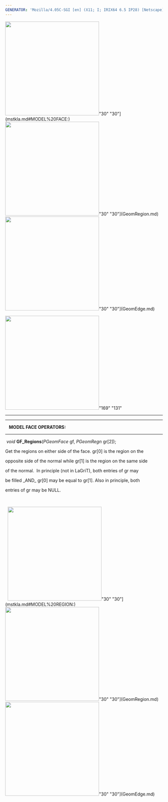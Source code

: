 ```yaml
---
GENERATOR: 'Mozilla/4.05C-SGI [en] (X11; I; IRIX64 6.5 IP28) [Netscape]'
---
```

<img height="300" width="300" src="https://lanl.github.io/LaGriT/assets/images/arrow2.gif">"30"
"30"](mstkla.md#MODEL%20FACE:) <img height="300" width="300" src="https://lanl.github.io/LaGriT/assets/images/arrow3.gif">"30"
"30"](GeomRegion.md) <img height="300" width="300" src="https://lanl.github.io/LaGriT/assets/images/arrow4.gif">"30"
"30"](GeomEdge.md)

<img height="300" width="300" src="https://lanl.github.io/LaGriT/assets/images/construction14.gif">"169" "131"

------------------------------------------------------------------------

------------------------------------------------------------------------

   **MODEL FACE OPERATORS:**

------------------------------------------------------------------------

 *void* **GF\_Regions**(*PGeomFace* gf, *PGeomRegn* gr[2]);

Get the regions on either side of the face. gr[0] is the region on
the

opposite side of the normal while gr[1] is the region on the same
side

of the normal.  In principle (not in LaGriT), both entries of gr may

be filled \_AND\_ gr[0] may be equal to gr[1]. Also in principle,
both

entries of gr may be NULL.

 

 
<img height="300" width="300" src="https://lanl.github.io/LaGriT/assets/images/arrow2.gif">"30"
"30"](mstkla.md#MODEL%20REGION:) <img height="300" width="300" src="https://lanl.github.io/LaGriT/assets/images/arrow3.gif">"30"
"30"](GeomRegion.md) <img height="300" width="300" src="https://lanl.github.io/LaGriT/assets/images/arrow4.gif">"30"
"30"](GeomEdge.md)

